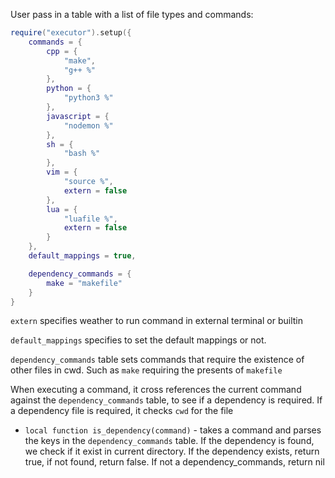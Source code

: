 User pass in a table with a list of file types and commands:

```lua
require("executor").setup({
    commands = {
        cpp = {
            "make",
            "g++ %"
        },
        python = {
            "python3 %"
        },
        javascript = {
            "nodemon %"
        },
        sh = {
            "bash %"
        },
        vim = {
            "source %",
            extern = false
        },
        lua = {
            "luafile %",
            extern = false
        }
    },
    default_mappings = true,

    dependency_commands = {
        make = "makefile"
    }
}
```

`extern` specifies weather to run command in external terminal or builtin

`default_mappings` specifies to set the default mappings or not.

`dependency_commands` table sets commands that require the existence of other
files in cwd. Such as `make` requiring the presents of `makefile`

When executing a command, it cross references the current command against the
`dependency_commands` table, to see if a dependency is required. If a dependency
file is required, it checks `cwd` for the file

   * `local function is_dependency(command)` - takes a command and parses the
   keys in the `dependency_commands` table. If the dependency is found, we check
   if it exist in current directory. If the dependency exists, return true, if
   not found, return false. If not a dependency_commands, return nil

